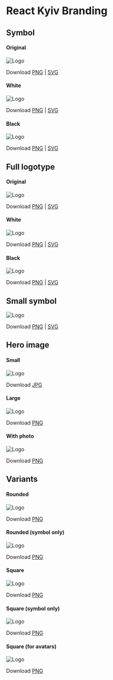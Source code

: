 # React Kyiv Branding


## Symbol

#### Original

![Logo](React_Kyiv__Symbol.png)

Download [PNG](React_Kyiv__Symbol.png)  |  [SVG](React_Kyiv__Symbol.svg)

#### White

![Logo](React_Kyiv__Symbol__white.png)

Download [PNG](React_Kyiv__Symbol__white.png)  |  [SVG](React_Kyiv__Symbol__white.svg)

#### Black

![Logo](React_Kyiv__Symbol__black.png)

Download [PNG](React_Kyiv__Symbol__black.png)  |  [SVG](React_Kyiv__Symbol__black.svg)


## Full logotype

#### Original

![Logo](React_Kyiv__Logo.png)

Download [PNG](React_Kyiv__Logo.png)  |  [SVG](React_Kyiv__Logo.svg)

#### White

![Logo](React_Kyiv__Logo__white.png)

Download [PNG](React_Kyiv__Logo__white.png)  |  [SVG](React_Kyiv__Logo__white.svg)

#### Black

![Logo](React_Kyiv__Logo__black.png)

Download [PNG](React_Kyiv__Logo__black.png)  |  [SVG](React_Kyiv__Logo__black.svg)


## Small symbol

![Logo](React_Kyiv__Symbol__small.png)

Download [PNG](React_Kyiv__Symbol__small.png)  |  [SVG](React_Kyiv__Symbol__small.svg)


## Hero image

#### Small

![Logo](React_Kyiv__Hero.jpg)

Download [JPG](React_Kyiv__Hero.jpg)

#### Large

![Logo](React_Kyiv__Hero__with_text.png)

Download [PNG](React_Kyiv__Hero__with_text.png)

#### With photo

![Logo](React_Kyiv__Hero__photo.png)

Download [PNG](React_Kyiv__Hero__photo.png)


## Variants


#### Rounded

![Logo](React_Kyiv__Logo__rounded.png)

Download [PNG](React_Kyiv__Logo__rounded.png)


#### Rounded (symbol only)

![Logo](React_Kyiv__Sybol__rounded.png)

Download [PNG](React_Kyiv__Sybol__rounded.png)


#### Square

![Logo](React_Kyiv__Logo__with_bg.png)

Download [PNG](React_Kyiv__Logo__with_bg.png)

#### Square (symbol only)

![Logo](React_Kyiv__Symbol__with_bg.png)

Download [PNG](React_Kyiv__Symbol__with_bg.png)


#### Square (for avatars)

![Logo](React_Kyiv__Logo__with_bg_lines.png)

Download [PNG](React_Kyiv__Hero__with_bg_lines.png)


